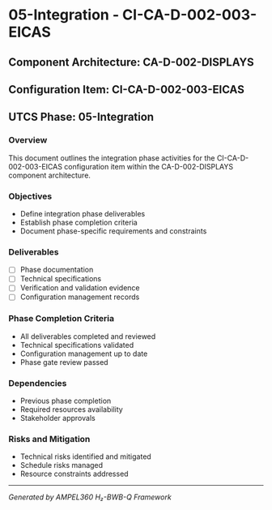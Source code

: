 # 05-Integration - CI-CA-D-002-003-EICAS

## Component Architecture: CA-D-002-DISPLAYS
## Configuration Item: CI-CA-D-002-003-EICAS
## UTCS Phase: 05-Integration

### Overview
This document outlines the integration phase activities for the CI-CA-D-002-003-EICAS configuration item within the CA-D-002-DISPLAYS component architecture.

### Objectives
- Define integration phase deliverables
- Establish phase completion criteria
- Document phase-specific requirements and constraints

### Deliverables
- [ ] Phase documentation
- [ ] Technical specifications
- [ ] Verification and validation evidence
- [ ] Configuration management records

### Phase Completion Criteria
- All deliverables completed and reviewed
- Technical specifications validated
- Configuration management up to date
- Phase gate review passed

### Dependencies
- Previous phase completion
- Required resources availability
- Stakeholder approvals

### Risks and Mitigation
- Technical risks identified and mitigated
- Schedule risks managed
- Resource constraints addressed

---
*Generated by AMPEL360 H₂-BWB-Q Framework*
